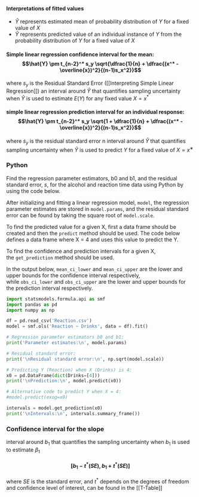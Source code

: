 #### Interpretations of fitted values
- $\hat{Y}$ represents estimated mean of probability distribution of $Y$ for a fixed value of $X$
- $\hat{Y}$ represents predicted value of an individual instance of $Y$ from the probability distribution of $Y$ for a fixed value of $X$

#### Simple linear regression confidence interval for the mean: $$\hat{Y} \pm t_{n-2}^* s_y \sqrt{\dfrac{1}{n} + \dfrac{(x^* - \overline{x})^2}{(n-1)s_x^2}}$$
where $s_y$ is the Residual Standard Error ([[Interpreting Simple Linear Regression]])
an interval around $\hat{Y}$ that quantifies sampling uncertainty when $\hat{Y}$ is used to estimate $E(Y)$ for any fixed value $X=x^*$ 

#### simple linear regression prediction interval for an individual response: $$\hat{Y} \pm t_{n-2}^* s_y \sqrt{1 + \dfrac{1}{n} + \dfrac{(x^* - \overline{x})^2}{(n-1)s_x^2}}$$
where $s_y$ is the residual standard error
n interval around $\hat{Y}$ that quantifies sampling uncertainty when $\hat{Y}$ is used to predict $Y$ for a fixed value of $X=x^∗$ 


### Python
Find the regression parameter estimators, b0 and b1, and the residual standard error, _s_, for the alcohol and reaction time data using Python by using the code below.

After initializing and fitting a linear regression model, `model`, the regression parameter estimates are stored in `model.params`, and the residual standard error can be found by taking the square root of `model.scale`.

To find the predicted value for a given X, first a data frame should be created and then the `predict` method should be used. The code below defines a data frame where X = 4 and uses this value to predict the Y.

To find the confidence and prediction intervals for a given X, the `get_prediction` method should be used.

In the output below, `mean_ci_lower` and `mean_ci_upper` are the lower and upper bounds for the confidence interval respectively, while `obs_ci_lower` and `obs_ci_upper` are the lower and upper bounds for the prediction interval respectively.
```python
import statsmodels.formula.api as smf
import pandas as pd 
import numpy as np

df = pd.read_csv('Reaction.csv')
model = smf.ols('Reaction ~ Drinks', data = df).fit()

# Regression parameter estimators b0 and b1:
print('Parameter estimates:\n', model.params)

# Residual standard error:
print('\nResidual standard error:\n', np.sqrt(model.scale))

# Predicting Y (Reaction) when X (Drinks) is 4:
x0 = pd.DataFrame(dict(Drinks=[4]))
print('\nPrediction:\n', model.predict(x0))

# Alternative code to predict Y when X = 4:
#model.predict(exog=x0)

intervals = model.get_prediction(x0)
print('\nIntervals:\n', intervals.summary_frame())
```


### Confidence interval for the slope
interval around $b_1$ that quantifies the sampling uncertainty when $b_1$ is used to estimate $\beta_1$
#### $$[b_1 - t^*(SE), b_1 + t^*(SE)]$$
where $SE$ is the standard error, and $t^*$ depends on the degrees of freedom and confidence level of interest, can be found in the [[T-Table]]
